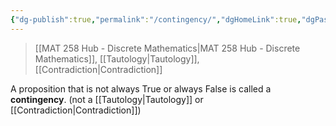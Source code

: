```yaml
---
{"dg-publish":true,"permalink":"/contingency/","dgHomeLink":true,"dgPassFrontmatter":false,"dgShowLocalGraph":true}
---
```


> [[MAT 258 Hub - Discrete Mathematics|MAT 258 Hub - Discrete Mathematics]], [[Tautology|Tautology]], [[Contradiction|Contradiction]]

A proposition that is not always True or always False is called a **contingency**. (not a [[Tautology|Tautology]] or [[Contradiction|Contradiction]])
